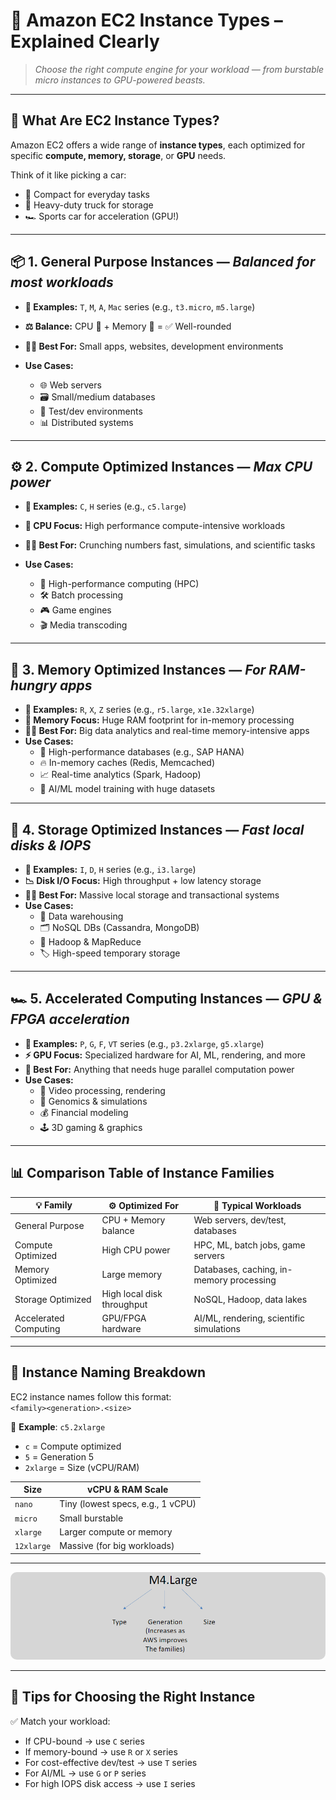 # 🚀 **Amazon EC2 Instance Types – Explained Clearly**

> _Choose the right compute engine for your workload — from burstable micro instances to GPU-powered beasts._

---

## 🧩 **What Are EC2 Instance Types?**

Amazon EC2 offers a wide range of **instance types**, each optimized for specific **compute, memory, storage**, or **GPU** needs.

Think of it like picking a car:

- 🚗 Compact for everyday tasks
- 🚛 Heavy-duty truck for storage
- 🏎️ Sports car for acceleration (GPU!)

---

## 📦 **1. General Purpose Instances** — _Balanced for most workloads_

- **🔢 Examples:** `T`, `M`, `A`, `Mac` series (e.g., `t3.micro`, `m5.large`)
- **⚖️ Balance:** CPU 🧠 + Memory 💾 = ✅ Well-rounded
- **🧑‍💻 Best For:** Small apps, websites, development environments

- **Use Cases:**

  - 🌐 Web servers
  - 🗃️ Small/medium databases
  - 🧪 Test/dev environments
  - 📊 Distributed systems

---

## ⚙️ **2. Compute Optimized Instances** — _Max CPU power_

- **🔢 Examples:** `C`, `H` series (e.g., `c5.large`)
- **💪 CPU Focus:** High performance compute-intensive workloads
- **🧑‍🔬 Best For:** Crunching numbers fast, simulations, and scientific tasks

- **Use Cases:**

  - 🔬 High-performance computing (HPC)
  - 🛠️ Batch processing
  - 🎮 Game engines
  - 🎬 Media transcoding

---

## 💾 **3. Memory Optimized Instances** — _For RAM-hungry apps_

- **🔢 Examples:** `R`, `X`, `Z` series (e.g., `r5.large`, `x1e.32xlarge`)
- **🧠 Memory Focus:** Huge RAM footprint for in-memory processing
- **🧑‍🏫 Best For:** Big data analytics and real-time memory-intensive apps
- **Use Cases:**
  - 🏢 High-performance databases (e.g., SAP HANA)
  - 🔥 In-memory caches (Redis, Memcached)
  - 📈 Real-time analytics (Spark, Hadoop)
  - 🧠 AI/ML model training with huge datasets

---

## 📂 **4. Storage Optimized Instances** — _Fast local disks & IOPS_

- **🔢 Examples:** `I`, `D`, `H` series (e.g., `i3.large`)
- **📉 Disk I/O Focus:** High throughput + low latency storage
- **🧑‍💼 Best For:** Massive local storage and transactional systems
- **Use Cases:**
  - 💾 Data warehousing
  - 🗂️ NoSQL DBs (Cassandra, MongoDB)
  - 🔁 Hadoop & MapReduce
  - 🏷️ High-speed temporary storage

---

## 🏎️ **5. Accelerated Computing Instances** — _GPU & FPGA acceleration_

- **🔢 Examples:** `P`, `G`, `F`, `VT` series (e.g., `p3.2xlarge`, `g5.xlarge`)
- **⚡ GPU Focus:** Specialized hardware for AI, ML, rendering, and more
- **🧠 Best For:** Anything that needs huge parallel computation power
- **Use Cases:**
  - 🎥 Video processing, rendering
  - 🧬 Genomics & simulations
  - 💰 Financial modeling
  - 🕹️ 3D gaming & graphics

---

## 📊 **Comparison Table of Instance Families**

| 💡 **Family**         | ⚙️ **Optimized For**       | 🔧 **Typical Workloads**                 |
| --------------------- | -------------------------- | ---------------------------------------- |
| General Purpose       | CPU + Memory balance       | Web servers, dev/test, databases         |
| Compute Optimized     | High CPU power             | HPC, ML, batch jobs, game servers        |
| Memory Optimized      | Large memory               | Databases, caching, in-memory processing |
| Storage Optimized     | High local disk throughput | NoSQL, Hadoop, data lakes                |
| Accelerated Computing | GPU/FPGA hardware          | AI/ML, rendering, scientific simulations |

---

## 📏 **Instance Naming Breakdown**

EC2 instance names follow this format:  
`<family><generation>.<size>`

🔹 **Example**: `c5.2xlarge`

- `c` = Compute optimized
- `5` = Generation 5
- `2xlarge` = Size (vCPU/RAM)

| **Size**   | **vCPU & RAM Scale**              |
| ---------- | --------------------------------- |
| `nano`     | Tiny (lowest specs, e.g., 1 vCPU) |
| `micro`    | Small burstable                   |
| `xlarge`   | Larger compute or memory          |
| `12xlarge` | Massive (for big workloads)       |

---

<div style="text-align: center;">
  <img src="images/instance-family.png" alt="EC2 Instance Families" style="border-radius: 10px;"/>
</div>

---

## 🧠 **Tips for Choosing the Right Instance**

✅ Match your workload:

- If CPU-bound → use `C` series
- If memory-bound → use `R` or `X` series
- For cost-effective dev/test → use `T` series
- For AI/ML → use `G` or `P` series
- For high IOPS disk access → use `I` series

